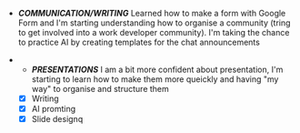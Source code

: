 - ***COMMUNICATION/WRITING*** Learned how to make a form with Google Form and I'm starting understanding how to organise a community (tring to get involved into a work developer community). I'm taking the chance to practice AI by creating templates for the chat announcements 
- - ***PRESENTATIONS*** I am a bit more confident about presentation, I'm starting to learn how to make them more queickly and having "my way" to organise and structure them


  - [x] Writing
  - [x] AI promting
  - [x] Slide designq